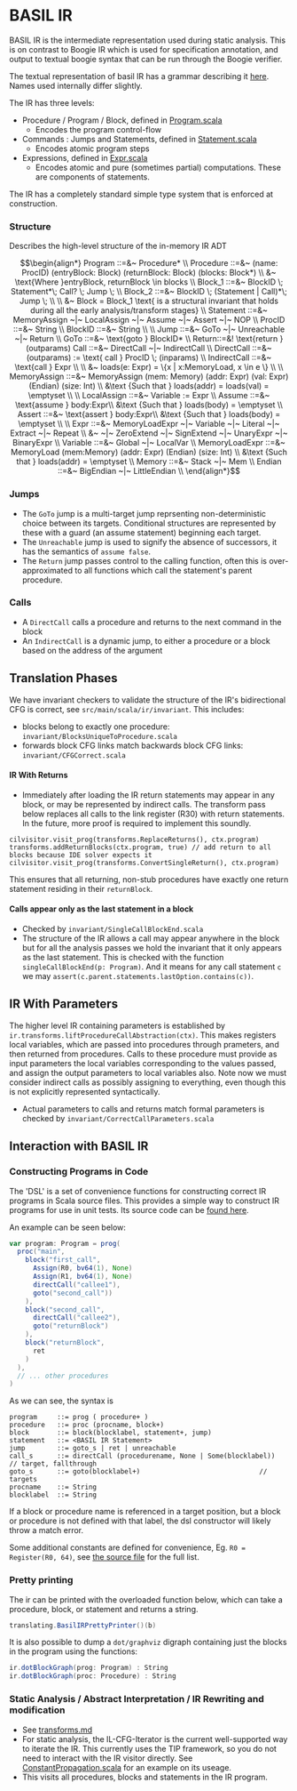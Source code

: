 # BASIL IR

BASIL IR is the intermediate representation used during static analysis.
This is on contrast to Boogie IR which is used for specification annotation, and output to textual boogie syntax that can be run through the Boogie verifier.

The textual representation of basil IR has a grammar describing it [here](https://uq-pac.github.io/BASIL/docs/basil-il/BasilIR.html).
Names used internally differ slightly.

The IR has three levels:

- Procedure / Program / Block, defined in [Program.scala](https://github.com/UQ-PAC/BASIL/blob/main/src/main/scala/ir/Program.scala)
  - Encodes the program control-flow
- Commands : Jumps and Statements, defined in [Statement.scala](https://github.com/UQ-PAC/BASIL/blob/main/src/main/scala/ir/Statement.scala)
  - Encodes atomic program steps
- Expressions, defined in [Expr.scala](https://github.com/UQ-PAC/BASIL/blob/main/src/main/scala/ir/Expr.scala)
  - Encodes atomic and pure (sometimes partial) computations. These are components of statements.

The IR has a completely standard simple type system that is enforced at construction.

### Structure

Describes the high-level structure of the in-memory IR ADT

```math
\begin{align*}
Program ::=&~ Procedure* \\
Procedure ::=&~ (name: ProcID) (entryBlock: Block) (returnBlock: Block) (blocks: Block*) \\
               &~ \text{Where }entryBlock, returnBlock \in blocks \\
Block_1 ::=&~ BlockID \; Statement*\; Call? \; Jump \; \\
Block_2 ::=&~ BlockID \; (Statement | Call)*\; Jump \; \\
\\
&~ Block = Block_1 \text{ is a structural invariant that holds during all the early analysis/transform stages}
\\
Statement ::=&~ MemoryAssign ~|~ LocalAssign ~|~ Assume ~|~ Assert ~|~ NOP \\
ProcID ::=&~ String \\
BlockID ::=&~ String \\
\\
Jump ::=&~ GoTo ~|~ Unreachable ~|~ Return \\
GoTo ::=&~ \text{goto } BlockID* \\
Return::=&! \text{return } (outparams)
Call ::=&~ DirectCall ~|~ IndirectCall  \\
DirectCall ::=&~ (outparams) := \text{ call } ProcID \; (inparams) \\
IndirectCall ::=&~ \text{call } Expr \\
\\
          &~ loads(e: Expr) = \{x |  x:MemoryLoad, x \in e \} \\
\\
MemoryAssign ::=&~ MemoryAssign (mem: Memory) (addr: Expr) (val: Expr) (Endian) (size: Int) \\
          &\text {Such that } loads(addr) = loads(val) = \emptyset \\
\\
LocalAssign ::=&~ Variable := Expr \\
Assume ::=&~ \text{assume } body:Expr\\
          &\text {Such that } loads(body) = \emptyset \\
Assert ::=&~ \text{assert } body:Expr\\
          &\text {Such that } loads(body) =  \emptyset \\
\\
Expr ::=&~ MemoryLoadExpr ~|~ Variable ~|~ Literal ~|~ Extract ~|~ Repeat \\
          &~ ~|~ ZeroExtend ~|~ SignExtend ~|~ UnaryExpr ~|~ BinaryExpr \\
Variable ::=&~ Global ~|~ LocalVar \\
MemoryLoadExpr ::=&~  MemoryLoad (mem:Memory)  (addr: Expr)  (Endian) (size: Int) \\
          &\text {Such that } loads(addr) = \emptyset \\
Memory ::=&~ Stack ~|~ Mem \\
Endian ::=&~ BigEndian ~|~ LittleEndian \\
\end{align*}
```

### Jumps

- The `GoTo` jump is a multi-target jump reprsenting non-deterministic choice between its targets.
  Conditional structures are represented by these with a guard (an assume statement) beginning each target.
- The `Unreachable` jump is used to signify the absence of successors, it has the semantics of `assume false`.
- The `Return` jump passes control to the calling function, often this is over-approximated to all functions which call the statement's parent procedure.

### Calls

- A `DirectCall` calls a procedure and returns to the next command in the block
-  An `IndirectCall` is a dynamic jump, to either a procedure or a block based on the address of the argument

## Translation Phases

We have invariant checkers to validate the structure of the IR's bidirectional CFG is correct, see `src/main/scala/ir/invariant`. This includes:

- blocks belong to exactly one procedure: `invariant/BlocksUniqueToProcedure.scala`
- forwards block CFG links match backwards block CFG links: `invariant/CFGCorrect.scala`

#### IR With Returns

- Immediately after loading the IR return statements may appear in any block, or may be represented by indirect calls.
  The transform pass below replaces all calls to the link register (R30) with return statements.
  In the future, more proof is required to implement this soundly.

```
cilvisitor.visit_prog(transforms.ReplaceReturns(), ctx.program)
transforms.addReturnBlocks(ctx.program, true) // add return to all blocks because IDE solver expects it
cilvisitor.visit_prog(transforms.ConvertSingleReturn(), ctx.program)
```

This ensures that all returning, non-stub procedures have exactly one return statement residing in their `returnBlock`.

#### Calls appear only as the last statement in a block

- Checked by `invariant/SingleCallBlockEnd.scala`
- The structure of the IR allows a call may appear anywhere in the block but for all the analysis passes we hold the invariant that it
  only appears as the last statement. This is checked with the function `singleCallBlockEnd(p: Program)`.
  And it means for any call statement `c` we may `assert(c.parent.statements.lastOption.contains(c))`.

## IR With Parameters

The higher level IR containing parameters is established by `ir.transforms.liftProcedureCallAbstraction(ctx)`.
This makes registers local variables, which are passed into procedures through prameters, and then returned from
procedures. Calls to these procedure must provide as input parameters the local variables corresponding to the
values passed, and assign the output parameters to local variables also. Note now we must consider indirect calls
as possibly assigning to everything, even though this is not explicitly represented syntactically.

- Actual parameters to calls and returns match formal parameters is checked by `invariant/CorrectCallParameters.scala`

## Interaction with BASIL IR

### Constructing Programs in Code

The 'DSL' is a set of convenience functions for constructing correct IR programs in Scala source files.
This provides a simple way to construct IR programs for use in unit tests.
Its source code can be [found here](https://github.com/UQ-PAC/BASIL/tree/main/src/main/scala/ir/dsl/DSL.scala).

An example can be seen below:

```scala
var program: Program = prog(
  proc("main",
    block("first_call",
      Assign(R0, bv64(1), None)
      Assign(R1, bv64(1), None)
      directCall("callee1"),
      goto("second_call"))
    ),
    block("second_call",
      directCall("callee2"),
      goto("returnBlock")
    ),
    block("returnBlock",
      ret
    )
  ),
  // ... other procedures
)
```

As we can see, the syntax is

```
program     ::= prog ( procedure+ )
procedure   ::= proc (procname, block+)
block       ::= block(blocklabel, statement+, jump)
statement   ::= <BASIL IR Statement>
jump        ::= goto_s | ret | unreachable
call_s      ::= directCall (procedurename, None | Some(blocklabel))  // target, fallthrough
goto_s      ::= goto(blocklabel+)                              // targets
procname    ::= String
blocklabel  ::= String
```

If a block or procedure name is referenced in a target position, but a block or procedure is not defined with that
label, the dsl constructor will likely throw a match error.

Some additional constants are defined for convenience, Eg. `R0 = Register(R0, 64)`, see [the source file](https://github.com/UQ-PAC/BASIL/tree/main/src/main/scala/ir/dsl/DSL.scala) for the full list.


### Pretty printing

The ir can be printed with the overloaded function below, which can take a procedure, block, or statement and returns a string.

```scala
translating.BasilIRPrettyPrinter()(b)
```

It is also possible to dump a `dot/graphviz` digraph containing just the blocks in the program
using the functions:

```scala
ir.dotBlockGraph(prog: Program) : String
ir.dotBlockGraph(proc: Procedure) : String
```

### Static Analysis / Abstract Interpretation / IR Rewriting and modification

- See [transforms.md](transforms.md)
- For static analysis, the IL-CFG-Iterator is the current well-supported way to iterate the IR.
  This currently uses the TIP framework, so you do not need to interact with the IR visitor directly.
  See [ConstantPropagation.scala](https://github.com/UQ-PAC/BASIL/blob/main/src/main/scala/analysis/ConstantPropagation.scala) for an example on its useage.
- This visits all procedures, blocks and statements in the IR program.
